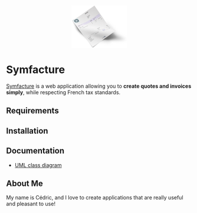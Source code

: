 <p align="center"><a href="#" target="_blank">
    <img src="/public/images/invoice.png" alt="Symfacture Logo" width="150px">
</a></p>
<h1>Symfacture</h1>

[Symfacture][1] is a web application allowing you to **create quotes and invoices simply**, while respecting French tax standards.

Requirements
------------

Installation
------------

Documentation
-------------
* [UML class diagram][2]

About Me
--------
My name is Cédric, and I love to create applications that are really useful and pleasant to use!

[1]: https://#
[2]: https://github.com/cedric816/symfacture/tree/master/documentation/diagramme-classes-uml.drawio.svg